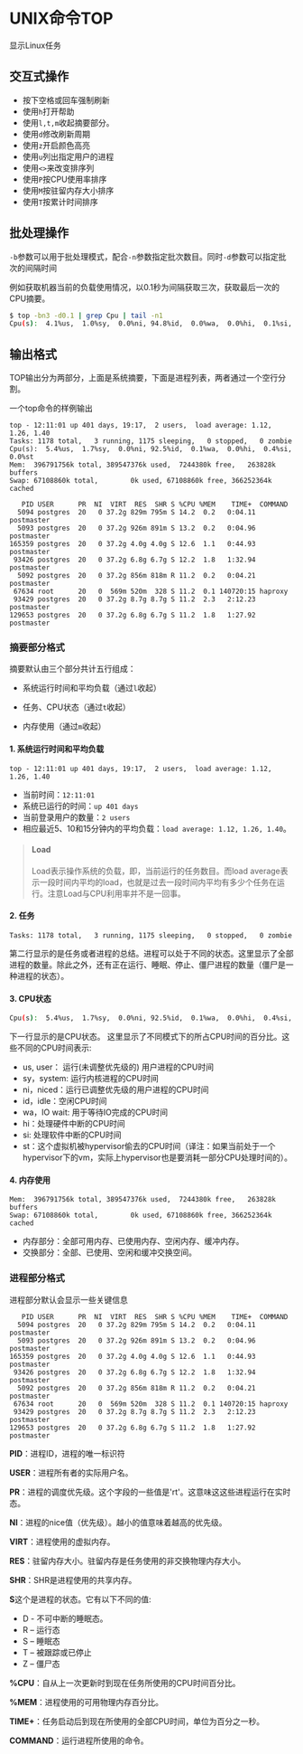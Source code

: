 # UNIX命令TOP

显示Linux任务

## 交互式操作

- 按下空格或回车强制刷新
- 使用`h`打开帮助
- 使用`l,t,m`收起摘要部分。
- 使用`d`修改刷新周期
- 使用`z`开启颜色高亮
- 使用`u`列出指定用户的进程
- 使用`<>`来改变排序列
- 使用`P`按CPU使用率排序
- 使用`M`按驻留内存大小排序
- 使用`T`按累计时间排序



## 批处理操作

`-b`参数可以用于批处理模式，配合`-n`参数指定批次数目。同时`-d`参数可以指定批次的间隔时间

例如获取机器当前的负载使用情况，以0.1秒为间隔获取三次，获取最后一次的CPU摘要。

```bash
$ top -bn3 -d0.1 | grep Cpu | tail -n1
Cpu(s):  4.1%us,  1.0%sy,  0.0%ni, 94.8%id,  0.0%wa,  0.0%hi,  0.1%si,  0.0%st
```



## 输出格式

TOP输出分为两部分，上面是系统摘要，下面是进程列表，两者通过一个空行分割。

一个top命令的样例输出

```
top - 12:11:01 up 401 days, 19:17,  2 users,  load average: 1.12, 1.26, 1.40
Tasks: 1178 total,   3 running, 1175 sleeping,   0 stopped,   0 zombie
Cpu(s):  5.4%us,  1.7%sy,  0.0%ni, 92.5%id,  0.1%wa,  0.0%hi,  0.4%si,  0.0%st
Mem:  396791756k total, 389547376k used,  7244380k free,   263828k buffers
Swap: 67108860k total,        0k used, 67108860k free, 366252364k cached

   PID USER      PR  NI  VIRT  RES  SHR S %CPU %MEM    TIME+  COMMAND
  5094 postgres  20   0 37.2g 829m 795m S 14.2  0.2   0:04.11 postmaster
  5093 postgres  20   0 37.2g 926m 891m S 13.2  0.2   0:04.96 postmaster
165359 postgres  20   0 37.2g 4.0g 4.0g S 12.6  1.1   0:44.93 postmaster
 93426 postgres  20   0 37.2g 6.8g 6.7g S 12.2  1.8   1:32.94 postmaster
  5092 postgres  20   0 37.2g 856m 818m R 11.2  0.2   0:04.21 postmaster
 67634 root      20   0  569m 520m  328 S 11.2  0.1 140720:15 haproxy
 93429 postgres  20   0 37.2g 8.7g 8.7g S 11.2  2.3   2:12.23 postmaster
129653 postgres  20   0 37.2g 6.8g 6.7g S 11.2  1.8   1:27.92 postmaster
```



### 摘要部分格式

摘要默认由三个部分共计五行组成：

* 系统运行时间和平均负载（通过`l`收起）

* 任务、CPU状态（通过`t`收起）
* 内存使用（通过`m`收起）



#### 1. 系统运行时间和平均负载

```
top - 12:11:01 up 401 days, 19:17,  2 users,  load average: 1.12, 1.26, 1.40
```

  - 当前时间：`12:11:01`
  - 系统已运行的时间：`up 401 days`
  - 当前登录用户的数量：`2 users`
  - 相应最近5、10和15分钟内的平均负载：`load average: 1.12, 1.26, 1.40`。

> #### Load
>
> Load表示操作系统的负载，即，当前运行的任务数目。而load average表示一段时间内平均的load，也就是过去一段时间内平均有多少个任务在运行。注意Load与CPU利用率并不是一回事。



#### 2. 任务

```
Tasks: 1178 total,   3 running, 1175 sleeping,   0 stopped,   0 zombie
```

第二行显示的是任务或者进程的总结。进程可以处于不同的状态。这里显示了全部进程的数量。除此之外，还有正在运行、睡眠、停止、僵尸进程的数量（僵尸是一种进程的状态）。

#### 3. CPU状态

```bash
Cpu(s):  5.4%us,  1.7%sy,  0.0%ni, 92.5%id,  0.1%wa,  0.0%hi,  0.4%si,  0.0%st
```

下一行显示的是CPU状态。 这里显示了不同模式下的所占CPU时间的百分比。这些不同的CPU时间表示:

- us, user： 运行(未调整优先级的) 用户进程的CPU时间
- sy，system: 运行内核进程的CPU时间
- ni，niced：运行已调整优先级的用户进程的CPU时间
- id，idle：空闲CPU时间
- wa，IO wait: 用于等待IO完成的CPU时间
- hi：处理硬件中断的CPU时间
- si: 处理软件中断的CPU时间
- st：这个虚拟机被hypervisor偷去的CPU时间（译注：如果当前处于一个hypervisor下的vm，实际上hypervisor也是要消耗一部分CPU处理时间的）。

#### 4. 内存使用

```
Mem:  396791756k total, 389547376k used,  7244380k free,   263828k buffers
Swap: 67108860k total,        0k used, 67108860k free, 366252364k cached
```

* 内存部分：全部可用内存、已使用内存、空闲内存、缓冲内存。
* 交换部分：全部、已使用、空闲和缓冲交换空间。



### 进程部分格式

进程部分默认会显示一些关键信息

```
   PID USER      PR  NI  VIRT  RES  SHR S %CPU %MEM    TIME+  COMMAND
  5094 postgres  20   0 37.2g 829m 795m S 14.2  0.2   0:04.11 postmaster
  5093 postgres  20   0 37.2g 926m 891m S 13.2  0.2   0:04.96 postmaster
165359 postgres  20   0 37.2g 4.0g 4.0g S 12.6  1.1   0:44.93 postmaster
 93426 postgres  20   0 37.2g 6.8g 6.7g S 12.2  1.8   1:32.94 postmaster
  5092 postgres  20   0 37.2g 856m 818m R 11.2  0.2   0:04.21 postmaster
 67634 root      20   0  569m 520m  328 S 11.2  0.1 140720:15 haproxy
 93429 postgres  20   0 37.2g 8.7g 8.7g S 11.2  2.3   2:12.23 postmaster
129653 postgres  20   0 37.2g 6.8g 6.7g S 11.2  1.8   1:27.92 postmaster
```

**PID**：进程ID，进程的唯一标识符

**USER**：进程所有者的实际用户名。

**PR**：进程的调度优先级。这个字段的一些值是'rt'。这意味这这些进程运行在实时态。

**NI**：进程的nice值（优先级）。越小的值意味着越高的优先级。

**VIRT**：进程使用的虚拟内存。

**RES**：驻留内存大小。驻留内存是任务使用的非交换物理内存大小。

**SHR**：SHR是进程使用的共享内存。

**S**这个是进程的状态。它有以下不同的值:

- D - 不可中断的睡眠态。
- R – 运行态
- S – 睡眠态
- T – 被跟踪或已停止
- Z – 僵尸态

**%CPU**：自从上一次更新时到现在任务所使用的CPU时间百分比。

**%MEM**：进程使用的可用物理内存百分比。

**TIME+**：任务启动后到现在所使用的全部CPU时间，单位为百分之一秒。

**COMMAND**：运行进程所使用的命令。

 
